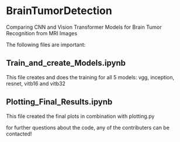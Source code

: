 # BrainTumorDetection
Comparing CNN and Vision Transformer Models for Brain Tumor Recognition from MRI Images

The following files are important:

## Train_and_create_Models.ipynb

This file creates and does the training for all 5 models: vgg, inception, resnet, vitb16 and vitb32


## Plotting_Final_Results.ipynb

This file created the final plots in combination with plotting.py


for further questions about the code, any of the contributers can be contacted!
